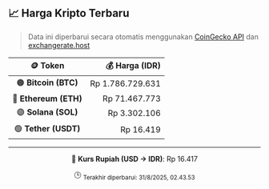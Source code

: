 

<!-- HARGA_KRIPTO -->
## 📈 Harga Kripto Terbaru

> Data ini diperbarui secara otomatis menggunakan [CoinGecko API](https://www.coingecko.com/) dan [exchangerate.host](https://exchangerate.host/)

<div align="center">

| 🪙 Token | 💰 Harga (IDR) |
|:------:|---------------:|
| 🟠 **Bitcoin (BTC)**   | Rp 1.786.729.631 |
| 🔵 **Ethereum (ETH)**  | Rp 71.467.773 |
| 🟣 **Solana (SOL)**    | Rp 3.302.106 |
| 🟢 **Tether (USDT)**   | Rp 16.419 |

---

💱 **Kurs Rupiah (USD → IDR)**: Rp 16.417

🕒 <sub>Terakhir diperbarui: 31/8/2025, 02.43.53</sub>

</div>
<!-- /HARGA_KRIPTO -->